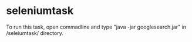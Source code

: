 # seleniumtask
To run this task, open commadline and type "java -jar googlesearch.jar" in /seleiumtask/ directory.
